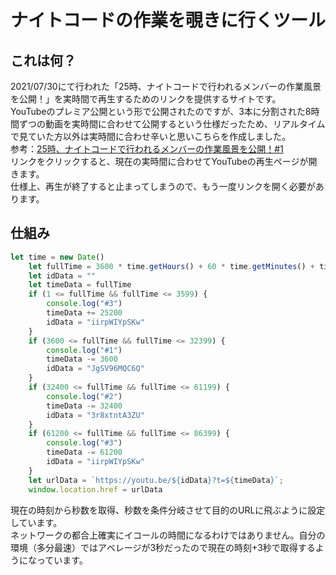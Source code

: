 # ナイトコードの作業を覗きに行くツール

## これは何？
2021/07/30にて行われた「25時、ナイトコードで行われるメンバーの作業風景を公開！」を実時間で再生するためのリンクを提供するサイトです。  
YouTubeのプレミア公開という形で公開されたのですが、3本に分割された8時間ずつの動画を実時間に合わせて公開するという仕様だったため、リアルタイムで見ていた方以外は実時間に合わせ辛いと思いこちらを作成しました。  
参考：[25時、ナイトコードで行われるメンバーの作業風景を公開！#1](https://youtu.be/JgSV96MQC6Q)  
リンクをクリックすると、現在の実時間に合わせてYouTubeの再生ページが開きます。  
仕様上、再生が終了すると止まってしまうので、もう一度リンクを開く必要があります。  
  
## 仕組み
  
```javascript
let time = new Date()
    let fullTime = 3600 * time.getHours() + 60 * time.getMinutes() + time.getSeconds() +2
    let idData = ""
    let timeData = fullTime
    if (1 <= fullTime && fullTime <= 3599) {
        console.log("#3")
        timeData += 25200
        idData = "iirpWIYpSKw"
    }
    if (3600 <= fullTime && fullTime <= 32399) {
        console.log("#1")
        timeData -= 3600
        idData = "JgSV96MQC6Q"
    }
    if (32400 <= fullTime && fullTime <= 61199) {
        console.log("#2")
        timeData -= 32400
        idData = "3r8xtntA3ZU"
    }
    if (61200 <= fullTime && fullTime <= 86399) {
        console.log("#3")
        timeData -= 61200
        idData = "iirpWIYpSKw"
    }
    let urlData = `https://youtu.be/${idData}?t=${timeData}`;
    window.location.href = urlData
```
  
現在の時刻から秒数を取得、秒数を条件分岐させて目的のURLに飛ぶように設定しています。  
ネットワークの都合上確実にイコールの時間になるわけではありません。自分の環境（多分最速）ではアベレージが3秒だったので現在の時刻+3秒で取得するようになっています。